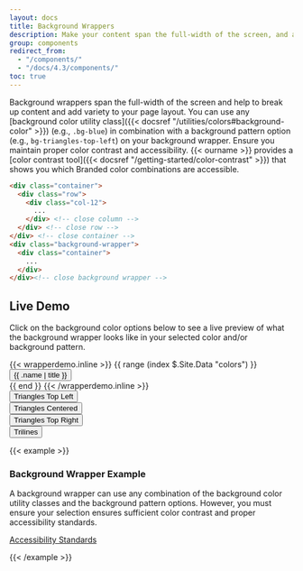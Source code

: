 ```yaml
---
layout: docs
title: Background Wrappers
description: Make your content span the full-width of the screen, and add an optional background color or background pattern.<br><span class="badge badge-az-custom mt-3">Custom Arizona Bootstrap Component</span>
group: components
redirect_from:
  - "/components/"
  - "/docs/4.3/components/"
toc: true
---
```


Background wrappers span the full-width of the screen and help to break up content and add variety to your page layout. You can use any [background color utility class]({{< docsref "/utilities/colors#background-color" >}}) (e.g., `.bg-blue`) in combination with a background pattern option (e.g., `bg-triangles-top-left`) on your background wrapper. Ensure you maintain proper color contrast and accessibility. {{< ourname >}} provides a [color contrast tool]({{< docsref "/getting-started/color-contrast" >}}) that shows you which Branded color combinations are accessible.

```html
<div class="container">
  <div class="row">
    <div class="col-12">
      ...
    </div> <!-- close column -->
  </div> <!-- close row -->
</div> <!-- close container -->
<div class="background-wrapper">
  <div class="container">
    ...
  </div>
</div><!-- close background wrapper -->
```

## Live Demo

Click on the background color options below to see a live preview of what the background wrapper looks like in your selected color and/or background pattern.

<div class="row mb-3">
  {{< wrapperdemo.inline >}}
  {{ range (index $.Site.Data "colors") }}
  <div class="col-6 col-md-4 col-lg-3 col-xl-2 mt-3">
    <button id="background-wrapper-btn-{{ .name }}" data-bgcolor="{{ .name }}" class="btn btn-block btn-background-wrapper-demo bg-{{ .name }}">{{ .name | title }}</button>
  </div>
  {{ end }}
  {{< /wrapperdemo.inline >}}
</div>
<div class="row mb-5 pt-0 pb-4 pt-xl-4 bg-gray-100 bg-triangles-centered">
  <div class="col-6 col-lg-4 col-xl-3 mt-3 mt-xl-0">
    <button id="triangles-background-btn-top-left" data-triangles="triangles-top-left" class="btn btn-block btn-outline-blue btn-triangle-background-demo">Triangles Top Left</button>
  </div>
  <div class="col-6 col-lg-4 col-xl-3 mt-3 mt-xl-0">
    <button id="triangles-background-btn-centered" data-triangles="triangles-centered" class="btn btn-block btn-outline-blue btn-triangle-background-demo">Triangles Centered</button>
  </div>
  <div class="col-6 col-lg-4 col-xl-3 mt-3 mt-xl-0">
    <button id="triangles-background-btn-top-right" data-triangles="triangles-top-right" class="btn btn-block btn-outline-blue btn-triangle-background-demo">Triangles Top Right</button>
  </div>
  <div class="col-6 col-lg-4 col-xl-3 mt-3 mt-xl-0">
    <button id="triangles-background-btn-trilines" data-triangles="trilines" class="btn btn-block btn-outline-blue btn-triangle-background-demo">Trilines</button>
  </div>
</div>

{{< example >}}
<div class="background-wrapper" id="background-wrapper-live-demo">
  <div class="container">
    <div class="row">
      <div class="col-12 text-center">
        <h3>Background Wrapper Example</h3>
        <p>A background wrapper can use any combination of the background color utility classes and the background pattern options. However, you must ensure your selection ensures sufficient color contrast and proper accessibility standards.</p>
        <p><a href="http://itaccessibility.arizona.edu/guidelines/standards" class="btn btn-blue" target="_blank">Accessibility Standards</a></p>
      </div>
    </div>
  </div>
</div>
{{< /example >}}

